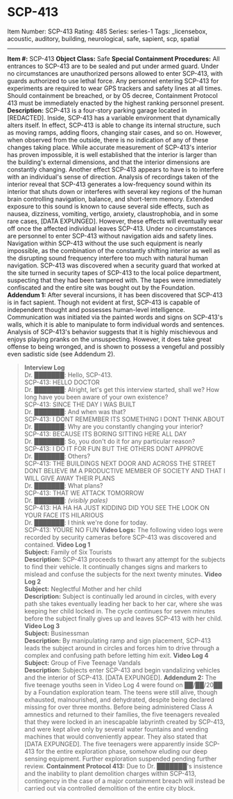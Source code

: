 # SCP-413
Item Number: SCP-413
Rating: 485
Series: series-1
Tags: _licensebox, acoustic, auditory, building, neurological, safe, sapient, scp, spatial

---

**Item #:** SCP-413
**Object Class:** Safe
**Special Containment Procedures:** All entrances to SCP-413 are to be sealed and put under armed guard. Under no circumstances are unauthorized persons allowed to enter SCP-413, with guards authorized to use lethal force. Any personnel entering SCP-413 for experiments are required to wear GPS trackers and safety lines at all times. Should containment be breached, or by O5 decree, Containment Protocol 413 must be immediately enacted by the highest ranking personnel present.
**Description:** SCP-413 is a four-story parking garage located in [REDACTED]. Inside, SCP-413 has a variable environment that dynamically alters itself. In effect, SCP-413 is able to change its internal structure, such as moving ramps, adding floors, changing stair cases, and so on. However, when observed from the outside, there is no indication of any of these changes taking place. While accurate measurement of SCP-413's interior has proven impossible, it is well established that the interior is larger than the building's external dimensions, and that the interior dimensions are constantly changing.
Another effect SCP-413 appears to have is to interfere with an individual's sense of direction. Analysis of recordings taken of the interior reveal that SCP-413 generates a low-frequency sound within its interior that shuts down or interferes with several key regions of the human brain controlling navigation, balance, and short-term memory. Extended exposure to this sound is known to cause several side effects, such as nausea, dizziness, vomiting, vertigo, anxiety, claustrophobia, and in some rare cases, [DATA EXPUNGED]. However, these effects will eventually wear off once the affected individual leaves SCP-413.
Under no circumstances are personnel to enter SCP-413 without navigation aids and safety lines. Navigation within SCP-413 without the use such equipment is nearly impossible, as the combination of the constantly shifting interior as well as the disrupting sound frequency interfere too much with natural human navigation.
SCP-413 was discovered when a security guard that worked at the site turned in security tapes of SCP-413 to the local police department, suspecting that they had been tampered with. The tapes were immediately confiscated and the entire site was bought out by the Foundation.
**Addendum 1:** After several incursions, it has been discovered that SCP-413 is in fact sapient. Though not evident at first, SCP-413 is capable of independent thought and possesses human-level intelligence. Communication was initiated via the painted words and signs on SCP-413's walls, which it is able to manipulate to form individual words and sentences. Analysis of SCP-413's behavior suggests that it is highly mischievous and enjoys playing pranks on the unsuspecting. However, it does take great offense to being wronged, and is shown to possess a vengeful and possibly even sadistic side (see Addendum 2).
> **Interview Log**  
>  Dr. ███████: Hello, SCP-413.  
>  SCP-413: HELLO DOCTOR  
>  Dr. ███████: Alright, let's get this interview started, shall we? How long have you been aware of your own existence?  
>  SCP-413: SINCE THE DAY I WAS BUILT  
>  Dr. ███████: And when was that?  
>  SCP-413: I DONT REMEMBER ITS SOMETHING I DONT THINK ABOUT  
>  Dr. ███████: Why are you constantly changing your interior?  
>  SCP-413: BECAUSE ITS BORING SITTING HERE ALL DAY  
>  Dr. ███████: So, you don't do it for any particular reason?  
>  SCP-413: I DO IT FOR FUN BUT THE OTHERS DONT APPROVE  
>  Dr. ███████: Others?  
>  SCP-413: THE BUILDINGS NEXT DOOR AND ACROSS THE STREET DONT BELIEVE IM A PRODUCTIVE MEMBER OF SOCIETY AND THAT I WILL GIVE AWAY THEIR PLANS  
>  Dr. ███████: What plans?  
>  SCP-413: THAT WE ATTACK TOMORROW  
>  Dr. ███████: _(visibly pales)_  
>  SCP-413: HA HA HA JUST KIDDING DID YOU SEE THE LOOK ON YOUR FACE ITS HILARIOUS  
>  Dr. ███████: I think we're done for today.  
>  SCP-413: YOURE NO FUN
**Video Logs:** The following video logs were recorded by security cameras before SCP-413 was discovered and contained.
**Video Log 1**  
**Subject:** Family of Six Tourists  
**Description:** SCP-413 proceeds to thwart any attempt for the subjects to find their vehicle. It continually changes signs and markers to mislead and confuse the subjects for the next twenty minutes.
**Video Log 2**  
**Subject:** Neglectful Mother and her child  
**Description:** Subject is continually led around in circles, with every path she takes eventually leading her back to her car, where she was keeping her child locked in. The cycle continues for seven minutes before the subject finally gives up and leaves SCP-413 with her child.
**Video Log 3**  
**Subject:** Businessman  
**Description:** By manipulating ramp and sign placement, SCP-413 leads the subject around in circles and forces him to drive through a complex and confusing path before letting him exit.
**Video Log 4**  
**Subject:** Group of Five Teenage Vandals  
**Description:** Subjects enter SCP-413 and begin vandalizing vehicles and the interior of SCP-413. [DATA EXPUNGED].
**Addendum 2:** The five teenage youths seen in Video Log 4 were found on ██/██/20██ by a Foundation exploration team. The teens were still alive, though exhausted, malnourished, and dehydrated, despite being declared missing for over three months. Before being administered Class A amnestics and returned to their families, the five teenagers revealed that they were locked in an inescapable labyrinth created by SCP-413, and were kept alive only by several water fountains and vending machines that would conveniently appear. They also stated that [DATA EXPUNGED]. The five teenagers were apparently inside SCP-413 for the entire exploration phase, somehow eluding our deep sensing equipment. Further exploration suspended pending further review.
**Containment Protocol 413:** Due to Dr. ███████'s insistence and the inability to plant demolition charges within SCP-413, contingency in the case of a major containment breach will instead be carried out via controlled demolition of the entire city block.
